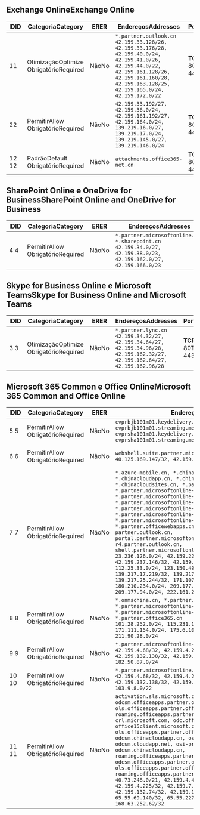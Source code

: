 <!--THIS FILE IS AUTOMATICALLY GENERATED. MANUAL CHANGES WILL BE OVERWRITTEN.-->
<!--Please contact the Office 365 Endpoints team with any questions.-->
<!--China endpoints version 2018112800-->
<!--File generated 2019-01-30 08:01:53.0525-->

## <a name="exchange-online"></a><span data-ttu-id="a509e-101">Exchange Online</span><span class="sxs-lookup"><span data-stu-id="a509e-101">Exchange Online</span></span>

<span data-ttu-id="a509e-102">ID</span><span class="sxs-lookup"><span data-stu-id="a509e-102">ID</span></span> | <span data-ttu-id="a509e-103">Categoria</span><span class="sxs-lookup"><span data-stu-id="a509e-103">Category</span></span> | <span data-ttu-id="a509e-104">ER</span><span class="sxs-lookup"><span data-stu-id="a509e-104">ER</span></span> | <span data-ttu-id="a509e-105">Endereços</span><span class="sxs-lookup"><span data-stu-id="a509e-105">Addresses</span></span> | <span data-ttu-id="a509e-106">Portas</span><span class="sxs-lookup"><span data-stu-id="a509e-106">Ports</span></span>
-- | -------------------- | -- | --------------------------------------------------------------------------------------------------------------------------------------------------------------------------------------------------------- | ----------------
<span data-ttu-id="a509e-107">1</span><span class="sxs-lookup"><span data-stu-id="a509e-107">1</span></span> | <span data-ttu-id="a509e-108">Otimização</span><span class="sxs-lookup"><span data-stu-id="a509e-108">Optimize</span></span><BR><span data-ttu-id="a509e-109">Obrigatório</span><span class="sxs-lookup"><span data-stu-id="a509e-109">Required</span></span> | <span data-ttu-id="a509e-110">Não</span><span class="sxs-lookup"><span data-stu-id="a509e-110">No</span></span> | `*.partner.outlook.cn`<BR>`42.159.33.128/26, 42.159.33.176/28, 42.159.40.0/24, 42.159.41.0/26, 42.159.44.0/22, 42.159.161.128/26, 42.159.161.160/28, 42.159.163.128/25, 42.159.165.0/24, 42.159.172.0/22` | <span data-ttu-id="a509e-111">**TCP:** 443, 80</span><span class="sxs-lookup"><span data-stu-id="a509e-111">**TCP:** 443, 80</span></span>
<span data-ttu-id="a509e-112">2</span><span class="sxs-lookup"><span data-stu-id="a509e-112">2</span></span> | <span data-ttu-id="a509e-113">Permitir</span><span class="sxs-lookup"><span data-stu-id="a509e-113">Allow</span></span><BR><span data-ttu-id="a509e-114">Obrigatório</span><span class="sxs-lookup"><span data-stu-id="a509e-114">Required</span></span> | <span data-ttu-id="a509e-115">Não</span><span class="sxs-lookup"><span data-stu-id="a509e-115">No</span></span> | `42.159.33.192/27, 42.159.36.0/24, 42.159.161.192/27, 42.159.164.0/24, 139.219.16.0/27, 139.219.17.0/24, 139.219.145.0/27, 139.219.146.0/24` | <span data-ttu-id="a509e-116">**TCP:** 443, 80</span><span class="sxs-lookup"><span data-stu-id="a509e-116">**TCP:** 443, 80</span></span>
<span data-ttu-id="a509e-117">12 </span><span class="sxs-lookup"><span data-stu-id="a509e-117">12</span></span> | <span data-ttu-id="a509e-118">Padrão</span><span class="sxs-lookup"><span data-stu-id="a509e-118">Default</span></span><BR><span data-ttu-id="a509e-119">Obrigatório</span><span class="sxs-lookup"><span data-stu-id="a509e-119">Required</span></span> | <span data-ttu-id="a509e-120">Não</span><span class="sxs-lookup"><span data-stu-id="a509e-120">No</span></span> | `attachments.office365-net.cn` | <span data-ttu-id="a509e-121">**TCP:** 443, 80</span><span class="sxs-lookup"><span data-stu-id="a509e-121">**TCP:** 443, 80</span></span>

## <a name="sharepoint-online-and-onedrive-for-business"></a><span data-ttu-id="a509e-122">SharePoint Online e OneDrive for Business</span><span class="sxs-lookup"><span data-stu-id="a509e-122">SharePoint Online and OneDrive for Business</span></span>

<span data-ttu-id="a509e-123">ID</span><span class="sxs-lookup"><span data-stu-id="a509e-123">ID</span></span> | <span data-ttu-id="a509e-124">Categoria</span><span class="sxs-lookup"><span data-stu-id="a509e-124">Category</span></span> | <span data-ttu-id="a509e-125">ER</span><span class="sxs-lookup"><span data-stu-id="a509e-125">ER</span></span> | <span data-ttu-id="a509e-126">Endereços</span><span class="sxs-lookup"><span data-stu-id="a509e-126">Addresses</span></span> | <span data-ttu-id="a509e-127">Portas</span><span class="sxs-lookup"><span data-stu-id="a509e-127">Ports</span></span>
-- | ----------------- | -- | --------------------------------------------------------------------------------------------------------------------- | ----------------
<span data-ttu-id="a509e-128">4 </span><span class="sxs-lookup"><span data-stu-id="a509e-128">4</span></span> | <span data-ttu-id="a509e-129">Permitir</span><span class="sxs-lookup"><span data-stu-id="a509e-129">Allow</span></span><BR><span data-ttu-id="a509e-130">Obrigatório</span><span class="sxs-lookup"><span data-stu-id="a509e-130">Required</span></span> | <span data-ttu-id="a509e-131">Não</span><span class="sxs-lookup"><span data-stu-id="a509e-131">No</span></span> | `*.partner.microsoftonline.cn, *.sharepoint.cn`<BR>`42.159.34.0/27, 42.159.38.0/23, 42.159.162.0/27, 42.159.166.0/23` | <span data-ttu-id="a509e-132">**TCP:** 443, 80</span><span class="sxs-lookup"><span data-stu-id="a509e-132">**TCP:** 443, 80</span></span>

## <a name="skype-for-business-online-and-microsoft-teams"></a><span data-ttu-id="a509e-133">Skype for Business Online e Microsoft Teams</span><span class="sxs-lookup"><span data-stu-id="a509e-133">Skype for Business Online and Microsoft Teams</span></span>

<span data-ttu-id="a509e-134">ID</span><span class="sxs-lookup"><span data-stu-id="a509e-134">ID</span></span> | <span data-ttu-id="a509e-135">Categoria</span><span class="sxs-lookup"><span data-stu-id="a509e-135">Category</span></span> | <span data-ttu-id="a509e-136">ER</span><span class="sxs-lookup"><span data-stu-id="a509e-136">ER</span></span> | <span data-ttu-id="a509e-137">Endereços</span><span class="sxs-lookup"><span data-stu-id="a509e-137">Addresses</span></span> | <span data-ttu-id="a509e-138">Portas</span><span class="sxs-lookup"><span data-stu-id="a509e-138">Ports</span></span>
-- | -------------------- | -- | -------------------------------------------------------------------------------------------------------------------------------- | ----------------
<span data-ttu-id="a509e-139">3 </span><span class="sxs-lookup"><span data-stu-id="a509e-139">3</span></span> | <span data-ttu-id="a509e-140">Otimização</span><span class="sxs-lookup"><span data-stu-id="a509e-140">Optimize</span></span><BR><span data-ttu-id="a509e-141">Obrigatório</span><span class="sxs-lookup"><span data-stu-id="a509e-141">Required</span></span> | <span data-ttu-id="a509e-142">Não</span><span class="sxs-lookup"><span data-stu-id="a509e-142">No</span></span> | `*.partner.lync.cn`<BR>`42.159.34.32/27, 42.159.34.64/27, 42.159.34.96/28, 42.159.162.32/27, 42.159.162.64/27, 42.159.162.96/28` | <span data-ttu-id="a509e-143">**TCP:** 443, 80</span><span class="sxs-lookup"><span data-stu-id="a509e-143">**TCP:** 443, 80</span></span>

## <a name="microsoft-365-common-and-office-online"></a><span data-ttu-id="a509e-144">Microsoft 365 Common e Office Online</span><span class="sxs-lookup"><span data-stu-id="a509e-144">Microsoft 365 Common and Office Online</span></span>

<span data-ttu-id="a509e-145">ID</span><span class="sxs-lookup"><span data-stu-id="a509e-145">ID</span></span> | <span data-ttu-id="a509e-146">Categoria</span><span class="sxs-lookup"><span data-stu-id="a509e-146">Category</span></span> | <span data-ttu-id="a509e-147">ER</span><span class="sxs-lookup"><span data-stu-id="a509e-147">ER</span></span> | <span data-ttu-id="a509e-148">Endereços</span><span class="sxs-lookup"><span data-stu-id="a509e-148">Addresses</span></span> | <span data-ttu-id="a509e-149">Portas</span><span class="sxs-lookup"><span data-stu-id="a509e-149">Ports</span></span>
-- | ----------------- | -- | ---------------------------------------------------------------------------------------------------------------------------------------------------------------------------------------------------------------------------------------------------------------------------------------------------------------------------------------------------------------------------------------------------------------------------------------------------------------------------------------------------------------------------------------------------------------------------------------------------------------------------------------------------------------------------------------------------------------------------------------------------------------------------------------------------------------------------------------------------------------------------------------------------------------------- | ----------------
<span data-ttu-id="a509e-150">5 </span><span class="sxs-lookup"><span data-stu-id="a509e-150">5</span></span> | <span data-ttu-id="a509e-151">Permitir</span><span class="sxs-lookup"><span data-stu-id="a509e-151">Allow</span></span><BR><span data-ttu-id="a509e-152">Obrigatório</span><span class="sxs-lookup"><span data-stu-id="a509e-152">Required</span></span> | <span data-ttu-id="a509e-153">Não</span><span class="sxs-lookup"><span data-stu-id="a509e-153">No</span></span> | `cvprbjb101m01.keydelivery.mediaservices.chinacloudapi.cn, cvprbjb101m01.streaming.mediaservices.chinacloudapi.cn, cvprsha101m01.keydelivery.mediaservices.chinacloudapi.cn, cvprsha101m01.streaming.mediaservices.chinacloudapi.cn` | <span data-ttu-id="a509e-154">**TCP:** 443, 80</span><span class="sxs-lookup"><span data-stu-id="a509e-154">**TCP:** 443, 80</span></span>
<span data-ttu-id="a509e-155">6 </span><span class="sxs-lookup"><span data-stu-id="a509e-155">6</span></span> | <span data-ttu-id="a509e-156">Permitir</span><span class="sxs-lookup"><span data-stu-id="a509e-156">Allow</span></span><BR><span data-ttu-id="a509e-157">Obrigatório</span><span class="sxs-lookup"><span data-stu-id="a509e-157">Required</span></span> | <span data-ttu-id="a509e-158">Não</span><span class="sxs-lookup"><span data-stu-id="a509e-158">No</span></span> | `webshell.suite.partner.microsoftonline.cn`<BR>`40.125.169.147/32, 42.159.201.24/32` | <span data-ttu-id="a509e-159">**TCP:** 443, 80</span><span class="sxs-lookup"><span data-stu-id="a509e-159">**TCP:** 443, 80</span></span>
<span data-ttu-id="a509e-160">7 </span><span class="sxs-lookup"><span data-stu-id="a509e-160">7</span></span> | <span data-ttu-id="a509e-161">Permitir</span><span class="sxs-lookup"><span data-stu-id="a509e-161">Allow</span></span><BR><span data-ttu-id="a509e-162">Obrigatório</span><span class="sxs-lookup"><span data-stu-id="a509e-162">Required</span></span> | <span data-ttu-id="a509e-163">Não</span><span class="sxs-lookup"><span data-stu-id="a509e-163">No</span></span> | `*.azure-mobile.cn, *.chinacloudapi.cn, *.chinacloudapp.cn, *.chinacloud-mobile.cn, *.chinacloudsites.cn, *.partner.microsoftonline-m.cn, *.partner.microsoftonline-m.net.cn, *.partner.microsoftonline-m-i.cn, *.partner.microsoftonline-m-i.net.cn, *.partner.microsoftonline-p.net.cn, *.partner.microsoftonline-p-i.cn, *.partner.microsoftonline-p-i.net.cn, *.partner.officewebapps.cn, *.windowsazure.cn, partner.outlook.cn, portal.partner.microsoftonline.cdnsvc.com, r4.partner.outlook.cn, shell.partner.microsoftonline.cdnsvc.com`<BR>`23.236.126.0/24, 42.159.224.122/32, 42.159.233.91/32, 42.159.237.146/32, 42.159.238.120/32, 58.68.168.0/24, 112.25.33.0/24, 123.150.49.0/24, 125.65.247.0/24, 139.217.17.219/32, 139.217.19.156/32, 139.217.21.3/32, 139.217.25.244/32, 171.107.84.0/24, 180.210.232.0/24, 180.210.234.0/24, 209.177.86.0/24, 209.177.90.0/24, 209.177.94.0/24, 222.161.226.0/24` | <span data-ttu-id="a509e-164">**TCP:** 443, 80</span><span class="sxs-lookup"><span data-stu-id="a509e-164">**TCP:** 443, 80</span></span>
<span data-ttu-id="a509e-165">8 </span><span class="sxs-lookup"><span data-stu-id="a509e-165">8</span></span> | <span data-ttu-id="a509e-166">Permitir</span><span class="sxs-lookup"><span data-stu-id="a509e-166">Allow</span></span><BR><span data-ttu-id="a509e-167">Obrigatório</span><span class="sxs-lookup"><span data-stu-id="a509e-167">Required</span></span> | <span data-ttu-id="a509e-168">Não</span><span class="sxs-lookup"><span data-stu-id="a509e-168">No</span></span> | `*.onmschina.cn, *.partner.microsoftonline.net.cn, *.partner.microsoftonline-i.cn, *.partner.microsoftonline-i.net.cn, *.partner.office365.cn`<BR>`101.28.252.0/24, 115.231.150.0/24, 123.235.32.0/24, 171.111.154.0/24, 175.6.10.0/24, 180.210.229.0/24, 211.90.28.0/24` | <span data-ttu-id="a509e-169">**TCP:** 443, 80</span><span class="sxs-lookup"><span data-stu-id="a509e-169">**TCP:** 443, 80</span></span>
<span data-ttu-id="a509e-170">9 </span><span class="sxs-lookup"><span data-stu-id="a509e-170">9</span></span> | <span data-ttu-id="a509e-171">Permitir</span><span class="sxs-lookup"><span data-stu-id="a509e-171">Allow</span></span><BR><span data-ttu-id="a509e-172">Obrigatório</span><span class="sxs-lookup"><span data-stu-id="a509e-172">Required</span></span> | <span data-ttu-id="a509e-173">Não</span><span class="sxs-lookup"><span data-stu-id="a509e-173">No</span></span> | `*.partner.microsoftonline-p.cn`<BR>`42.159.4.68/32, 42.159.4.200/32, 42.159.7.156/32, 42.159.132.138/32, 42.159.133.17/32, 42.159.135.78/32, 182.50.87.0/24` | <span data-ttu-id="a509e-174">**TCP:** 443, 80</span><span class="sxs-lookup"><span data-stu-id="a509e-174">**TCP:** 443, 80</span></span>
<span data-ttu-id="a509e-175">10 </span><span class="sxs-lookup"><span data-stu-id="a509e-175">10</span></span> | <span data-ttu-id="a509e-176">Permitir</span><span class="sxs-lookup"><span data-stu-id="a509e-176">Allow</span></span><BR><span data-ttu-id="a509e-177">Obrigatório</span><span class="sxs-lookup"><span data-stu-id="a509e-177">Required</span></span> | <span data-ttu-id="a509e-178">Não</span><span class="sxs-lookup"><span data-stu-id="a509e-178">No</span></span> | `*.partner.microsoftonline.cn`<BR>`42.159.4.68/32, 42.159.4.200/32, 42.159.7.156/32, 42.159.132.138/32, 42.159.133.17/32, 42.159.135.78/32, 103.9.8.0/22` | <span data-ttu-id="a509e-179">**TCP:** 443, 80</span><span class="sxs-lookup"><span data-stu-id="a509e-179">**TCP:** 443, 80</span></span>
<span data-ttu-id="a509e-180">11 </span><span class="sxs-lookup"><span data-stu-id="a509e-180">11</span></span> | <span data-ttu-id="a509e-181">Permitir</span><span class="sxs-lookup"><span data-stu-id="a509e-181">Allow</span></span><BR><span data-ttu-id="a509e-182">Obrigatório</span><span class="sxs-lookup"><span data-stu-id="a509e-182">Required</span></span> | <span data-ttu-id="a509e-183">Não</span><span class="sxs-lookup"><span data-stu-id="a509e-183">No</span></span> | `activation.sls.microsoft.com, bjb-odcsm.officeapps.partner.office365.cn, bjb-ols.officeapps.partner.office365.cn, bjb-roaming.officeapps.partner.office365.cn, crl.microsoft.com, odc.officeapps.live.com, office15client.microsoft.com, officecdn.microsoft.com, ols.officeapps.partner.office365.cn, osi-prod-bjb01-odcsm.chinacloudapp.cn, osiprod-scus01-odcsm.cloudapp.net, osi-prod-sha01-odcsm.chinacloudapp.cn, roaming.officeapps.partner.office365.cn, sha-odcsm.officeapps.partner.office365.cn, sha-ols.officeapps.partner.office365.cn, sha-roaming.officeapps.partner.office365.cn`<BR>`40.73.248.0/21, 42.159.4.45/32, 42.159.4.50/32, 42.159.4.225/32, 42.159.7.13/32, 42.159.132.73/32, 42.159.132.74/32, 42.159.132.75/32, 65.52.98.231/32, 65.55.69.140/32, 65.55.227.140/32, 70.37.81.47/32, 168.63.252.62/32` | <span data-ttu-id="a509e-184">**TCP:** 443, 80</span><span class="sxs-lookup"><span data-stu-id="a509e-184">**TCP:** 443, 80</span></span>
